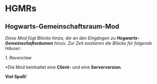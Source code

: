 # HGMRs
## Hogwarts-Gemeinschaftsraum-Mod
*Diese Mod fügt Blöcke hinzu, die an den Eingängen zu **Hogwarts-Gemeinschaftsräumen** hinzu.*
*Zur Zeit existieren die Blöcke für folgende Häuser:*

*1. Ravenclaw*

*Die Mod beinhaltet eine **Client-** und eine **Serverversion**.

**Viel Spaß!**
